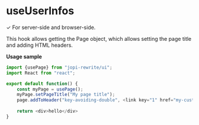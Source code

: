 # useUserInfos

✓ For server-side and browser-side.

This hook allows getting the Page object, which allows setting the page title and adding HTML headers.

**Usage sample**
```typescript jsx
import {usePage} from "jopi-rewrite/ui";
import React from "react";

export default function() {
    const myPage = usePage();
    myPage.setPageTitle("My page title");
    page.addToHeader("key-avoiding-double", <link key="1" href="my-custom-style.css" rel="stylesheet"/>);
    
    return <div>hello</div>
}
```